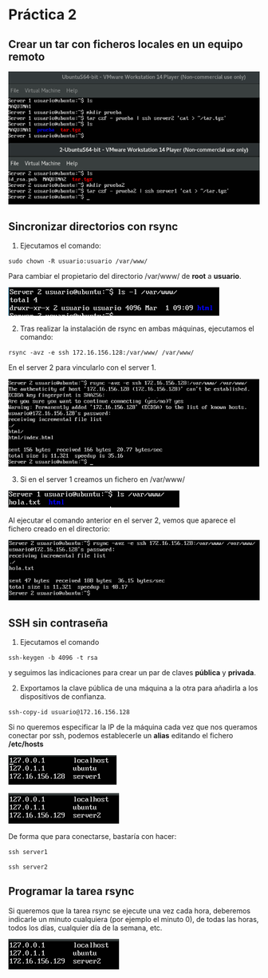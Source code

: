 # Práctica 2

## Crear un tar con ficheros locales en un equipo remoto

![](capturas/9.png)

## Sincronizar directorios con rsync

1. Ejecutamos el comando:

```shell
sudo chown -R usuario:usuario /var/www/

```
Para cambiar el propietario del directorio /var/www/ de **root** a **usuario**.

![](capturas/1.png)

2. Tras realizar la instalación de rsync en ambas máquinas, ejecutamos el comando:

```shell
rsync -avz -e ssh 172.16.156.128:/var/www/ /var/www/

```

En el server 2 para vincularlo con el server 1.

![](capturas/2.png)

3. Si en el server 1 creamos un fichero en /var/www/

![](capturas/3.png)

Al ejecutar el comando anterior en el server 2, vemos que aparece el fichero creado en el directorio:

![](capturas/4.png)


## SSH sin contraseña

1. Ejecutamos el comando 

```shell
ssh-keygen -b 4096 -t rsa
```
y seguimos las indicaciones para crear un par de claves **pública** y **privada**.

2. Exportamos la clave pública de una máquina a la otra para añadirla a los dispositivos de confianza.

```shell
ssh-copy-id usuario@172.16.156.128
```

Si no queremos especificar la IP de la máquina cada vez que nos queramos conectar por ssh, podemos establecerle un **alias** editando el fichero **/etc/hosts**

![](capturas/6.png)

![](capturas/7.png)

De forma que para conectarse, bastaría con hacer:

```shell
ssh server1
```

```shell
ssh server2
```

## Programar la tarea rsync

Si queremos que la tarea rsync se ejecute una vez cada hora, deberemos indicarle un minuto cualquiera (por ejemplo el minuto 0), de todas las horas, todos los días, cualquier día de la semana, etc.

![](capturas/7.png)



